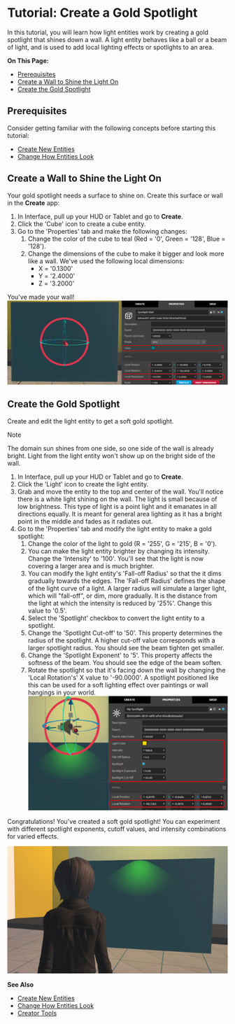 # Tutorial: Create a Gold Spotlight

In this tutorial, you will learn how light entities work by creating a gold spotlight that shines down a wall. A light entity behaves like a ball or a beam of light, and is used to add local lighting effects or spotlights to an area. 

**On This Page:**

+ [Prerequisites](#prerequisities)
+ [Create a Wall to Shine the Light On](#create-a-wall-to-shine-the-light-on)
+ [Create the Gold Spotlight](#create-the-gold-spotlight)


## Prerequisites

Consider getting familiar with the following concepts before starting this tutorial:

+ [Create New Entities](create-entities)
+ [Change How Entities Look](entity-appearance)

## Create a Wall to Shine the Light On

Your gold spotlight needs a surface to shine on. Create this surface or wall in the **Create** app:

1. In Interface, pull up your HUD or Tablet and go to **Create**.
2. Click the 'Cube' icon to create a cube entity.
3. Go to the 'Properties' tab and make the following changes: 
   1. Change the color of the cube to teal (Red = '0', Green = '128', Blue = '128'). 
   2. Change the dimensions of the cube to make it bigger and look more like a wall. We've used the following local dimensions:
		* X = '0.1300'
		* Y = '2.4000'
		* Z = '3.2000'

You've made your wall! ![](_images/teal-wall-prop.PNG)

## Create the Gold Spotlight

Create and edit the light entity to get a soft gold spotlight. 

<div class="admonition note">
    <p class="admonition-title">Note</p>
    <p>The domain sun shines from one side, so one side of the wall is already bright. Light from the light entity won't show up on the bright side of the wall.</p>
</div>

1. In Interface, pull up your HUD or Tablet and go to **Create**.
2. Click the 'Light' icon to create the light entity.  
3. Grab and move the entity to the top and center of the wall. You'll notice there is a white light shining on the wall. The light is small because of low brightness. This type of light is a point light and it emanates in all directions equally. It is meant for general area lighting as it has a bright point in the middle and fades as it radiates out.
4. Go to the 'Properties' tab and modify the light entity to make a gold spotlight:
   1. Change the color of the light to gold (R = '255', G = '215', B = '0').
   2. You can make the light entity brighter by changing its intensity. Change the 'Intensity' to '100'. You'll see that the light is now covering a larger area and is much brighter. 
   3. You can modify the light entity's 'Fall-off Radius' so that the it dims gradually towards the edges. The 'Fall-off Radius' defines the shape of the light curve of a light. A larger radius will simulate a larger light, which will "fall-off", or dim, more gradually. It is the distance from the light at which the intensity is reduced by '25%'. Change this value to '0.5'.
   4. Select the 'Spotlight' checkbox to convert the light entity to a spotlight.  
   5. Change the 'Spotlight Cut-off' to '50'. This property determines the radius of the spotlight. A higher cut-off value corresponds with a larger spotlight radius. You should see the beam tighten get smaller.
   6. Change the 'Spotlight Exponent' to '5'. This property affects the softness of the beam. You should see the edge of the beam soften.
   7. Rotate the spotlight so that it's facing down the wall by changing the 'Local Rotation's' X value to '-90.0000'. A spotlight positioned like this can be used for a soft lighting effect over paintings or wall hangings in your world.
       ![](_images/spotlight-prop.PNG)

Congratulations! You've created a soft gold spotlight! You can experiment with different spotlight exponents, cutoff values, and intensity combinations for varied effects.

![](_images/spotlight.PNG)

**See Also**

+ [Create New Entities](create-entities)
+ [Change How Entities Look](entity-appearance)
+ [Creator Tools](../tools)
